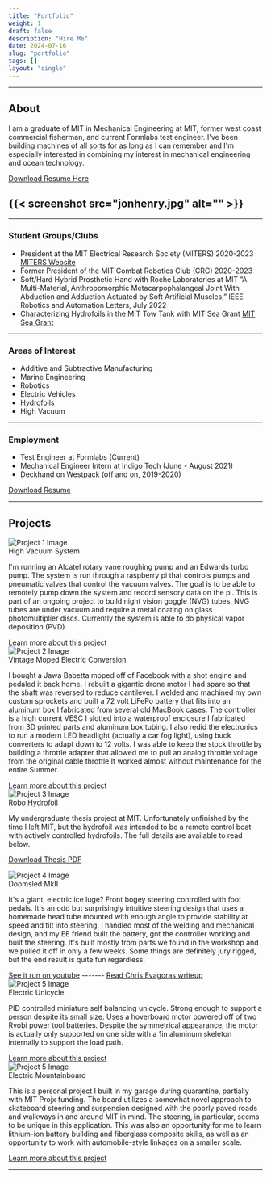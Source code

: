 ```yaml
---
title: "Portfolio"
weight: 1
draft: false
description: "Hire Me"
date: 2024-07-16
slug: "portfolio"
tags: []
layout: "single"
---
```


<hr class="bold-divider">



<div class="blue-highlight">

## About

I am a graduate of MIT in Mechanical Engineering at MIT, former west coast commercial fisherman, and current Formlabs test engineer. I've been building machines of all sorts for as long as I can remember and I'm especially interested in combining my interest in mechanical engineering and ocean technology.

[Download Resume Here](Jonhenry_Poss_Resume_2024.pdf)

{{< screenshot src="jonhenry.jpg" alt="" >}}
---
<span style="font-size: 14px;">

---

### Student Groups/Clubs
- President at the MIT Electrical Research Society (MITERS) 2020-2023  [MITERS Website](http://miters.mit.edu/)
- Former President of the MIT Combat Robotics Club (CRC) 2020-2023
- Soft/Hard Hybrid Prosthetic Hand with Roche Laboratories at MIT 
”A Multi-Material, Anthropomorphic Metacarpophalangeal Joint With Abduction and Adduction Actuated by
Soft Artificial Muscles,” IEEE Robotics and Automation Letters, July 2022
- Characterizing Hydrofoils in the MIT Tow Tank with MIT Sea Grant
  [MIT Sea Grant](https://seagrant.mit.edu/)
---

### Areas of Interest
- Additive and Subtractive Manufacturing
- Marine Engineering
- Robotics
- Electric Vehicles
- Hydrofoils
- High Vacuum
---

### Employment
- Test Engineer at Formlabs (Current)
- Mechanical Engineer Intern at Indigo Tech (June - August 2021)
- Deckhand on Westpack (off and on, 2019-2020)


[Download Resume](Jonhenry_Poss_Resume.pdf)

</span>

</div>

<hr class="bold-divider">

## Projects

<div class="project">
  <img src="highvacuum.jpg" alt="Project 1 Image">
  <div class="project-description">
    <div class="project-title">High Vacuum System</div>
    <p>I'm running an Alcatel rotary vane roughing pump and an Edwards turbo pump. The system is run through a raspberry pi that controls pumps and pneumatic valves that control the vacuum valves. The goal is to be able to remotely pump down the system and record sensory data on the pi. This is part of an ongoing project to build night vision goggle (NVG) tubes. NVG tubes are under vacuum and require a metal coating on glass photomultiplier discs. Currently the system is able to do physical vapor deposition (PVD). </p>
    <a class="project-link" href="/projects/highvacuum/">Learn more about this project</a>
  </div>
</div>

<div class="project">
  <img src="jawajonhenry.jpg" alt="Project 2 Image">
  <div class="project-description">
    <div class="project-title">Vintage Moped Electric Conversion</div>
    <p>I bought a Jawa Babetta moped off of Facebook with a shot engine and pedaled it back home. I rebuilt a gigantic drone motor I had spare so that the shaft was reversed to reduce cantilever. I welded and machined my own custom sprockets and built a 72 volt LiFePo battery that fits into an aluminum box I fabricated from several old MacBook cases. The controller is a high current VESC I slotted into a waterproof enclosure I fabricated from 3D printed parts and aluminum box tubing. I also redid the electronics to run a modern LED headlight (actually a car fog light), using buck converters to adapt down to 12 volts. I was able to keep the stock throttle by building a throttle adapter that allowed me to pull an analog throttle voltage from the original cable throttle It worked almost without maintenance for the entire Summer. </p>
    <a class="project-link" href="/projects/jawa/">Learn more about this project</a>
  </div>
</div>

<div class="project">
  <img src="robohydrofoil.webp" alt="Project 3 Image">
  <div class="project-description">
    <div class="project-title">Robo Hydrofoil</div>
    <p>My undergraduate thesis project at MIT. Unfortunately unfinished by the time I left MIT, but the hydrofoil was intended to be a remote control boat with actively controlled hydrofoils. The full details are available to read below. </p>
  </div>
</div>

[Download Thesis PDF](poss-jonhenry-bachelorsofscience-mechanicalengineering-2023-thesis.pdf)

<div class="project">
  <img src="doomsled.jpg" alt="Project 4 Image">
  <div class="project-description">
    <div class="project-title">Doomsled MkII</div>
    <p>It's a giant, electric ice luge? Front bogey steering controlled with foot pedals. It's an odd but surprisingly intuitive steering design that uses a homemade head tube mounted with enough angle to provide stability at speed and tilt into steering. I handled most of the welding and mechanical design, and my EE friend built the battery, got the controller working and built the steering. It's built mostly from parts we found in the workshop and we pulled it off in only a few weeks. Some things are definitely jury rigged, but the end result is quite fun regardless. </p>
    <a class="project-link" href="https://youtu.be/H-JZ_1kkQL0?si=4yw5LJ4ZahTRlYf8">See it run on youtube</a>
     -------
    <a class="project-link" href="https://evagorac.github.io/page/doomsled.html">Read Chris Evagoras writeup</a>
  </div>
</div>

<div class="project">
  <img src="inthesun.jpg" alt="Project 5 Image">
  <div class="project-description">
    <div class="project-title">Electric Unicycle</div>
    <p>PID controlled miniature self balancing unicycle. Strong enough to support a person despite its small size. Uses a hoverboard motor powered off of two Ryobi power tool batteries. Despite the symmetrical appearance, the motor is actually only supported on one side with a 1in aluminum skeleton internally to support the load path. </p>
    <a class="project-link" href="/projects/unicycle/">Learn more about this project</a>
  </div>
</div>

<div class="project">
  <img src="mountainboard.webp" alt="Project 5 Image">
  <div class="project-description">
    <div class="project-title">Electric Mountainboard</div>
    <p>This is a personal project I built in my garage during quarantine, partially with MIT Projx funding. The board utilizes a somewhat novel approach to skateboard steering and suspension designed with the poorly paved roads and walkways in and around MIT in mind. The steering, in particular, seems to be unique in this application. This was also an opportunity for me to learn lithium-ion battery building and fiberglass composite skills, as well as an opportunity to work with automobile-style linkages on a smaller scale. </p>
    <a class="project-link" href="/projects/boat/">Learn more about this project</a>
  </div>
</div>

<hr class="blue-divider">
